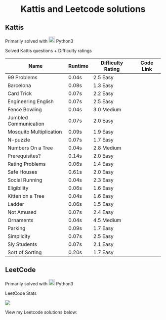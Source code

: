<h1 align="center">Kattis and Leetcode solutions</h1>

<h2>Kattis</h2>
<p>Primarily solved with <img src="https://cdn.jsdelivr.net/gh/devicons/devicon/icons/python/python-original.svg" alt="Python" width="20"/> Python3</p>

<p>Solved Kattis questions + Difficulty ratings</p>
<table>
  <thead>
    <tr>
      <th>Name</th>
      <th>Runtime</th>
      <th>Difficulty Rating</th>
      <th>Code Link</th>
    </tr>
  </thead>
  <tbody>
    <tr>
      <td>99 Problems</td>
      <td>0.04s</td>
      <td>2.5 Easy</td>
      <td></td>
    </tr>
    <tr>
      <td>Barcelona</td>
      <td>0.08s</td>
      <td>1.3 Easy</td>
      <td></td>
    </tr>
    <tr>
      <td>Card Trick</td>
      <td>0.07s</td>
      <td>2.2 Easy</td>
      <td></td>
    </tr>
    <tr>
      <td>Engineering English</td>
      <td>0.07s</td>
      <td>2.5 Easy</td>
      <td></td>
    </tr>
    <tr>
      <td>Fence Bowling</td>
      <td>0.04s</td>
      <td>3.0 Medium</td>
      <td></td>
    </tr>
    <tr>
      <td>Jumbled Communication</td>
      <td>0.07s</td>
      <td>2.0 Easy</td>
      <td></td>
    </tr>
    <tr>
      <td>Mosquito Multiplication</td>
      <td>0.09s</td>
      <td>1.9 Easy</td>
      <td></td>
    </tr>
    <tr>
      <td>N-puzzle</td>
      <td>0.07s</td>
      <td>1.7 Easy</td>
      <td></td>
    </tr>
    <tr>
      <td>Numbers On a Tree</td>
      <td>0.04s</td>
      <td>2.8 Medium</td>
      <td></td>
    </tr>
    <tr>
      <td>Prerequisites?</td>
      <td>0.14s</td>
      <td>2.0 Easy</td>
      <td></td>
    </tr>
    <tr>
      <td>Rating Problems</td>
      <td>0.06s</td>
      <td>1.4 Easy</td>
      <td></td>
    </tr>
    <tr>
      <td>Safe Houses</td>
      <td>0.61s</td>
      <td>2.0 Easy</td>
      <td></td>
    </tr>
    <tr>
      <td>Social Running</td>
      <td>0.04s</td>
      <td>2.3 Easy</td>
      <td></td>
    </tr>
    <tr>
      <td>Eligibility</td>
      <td>0.06s</td>
      <td>1.6 Easy</td>
      <td></td>
    </tr>
    <tr>
      <td>Kitten on a Tree</td>
      <td>0.04s</td>
      <td>1.6 Easy</td>
      <td></td>
    </tr>
    <tr>
      <td>Ladder</td>
      <td>0.06s</td>
      <td>1.5 Easy</td>
      <td></td>
    </tr>
    <tr>
      <td>Not Amused</td>
      <td>0.07s</td>
      <td>2.4 Easy</td>
      <td></td>
    </tr>
    <tr>
      <td>Ornaments</td>
      <td>0.04s</td>
      <td>4.5 Medium</td>
      <td></td>
    </tr>
    <tr>
      <td>Parking</td>
      <td>0.09s</td>
      <td>1.7 Easy</td>
      <td></td>
    </tr>
    <tr>
      <td>Simplicity</td>
      <td>0.07s</td>
      <td>2.5 Easy</td>
      <td></td>
    </tr>
    <tr>
      <td>Sly Students</td>
      <td>0.07s</td>
      <td>2.1 Easy</td>
      <td></td>
    </tr>
    <tr>
      <td>Sort of Sorting</td>
      <td>0.20s</td>
      <td>1.7 Easy</td>
      <td></td>
    </tr>
  </tbody>
</table>


###
<h2 align="left">LeetCode</h2>
<p>Primarily solved with <img src="https://cdn.jsdelivr.net/gh/devicons/devicon/icons/python/python-original.svg" alt="Python" width="20"/> Python3
</p>
<p>LeetCode Stats</p>

<div>
  <img src="https://leetcard.jacoblin.cool/5MOsNxe3yv?theme=catppuccinMocha&font=Tenor%20Sans&ext=activity" />
</div>

<p>View my Leetcode solutions below:</p>
